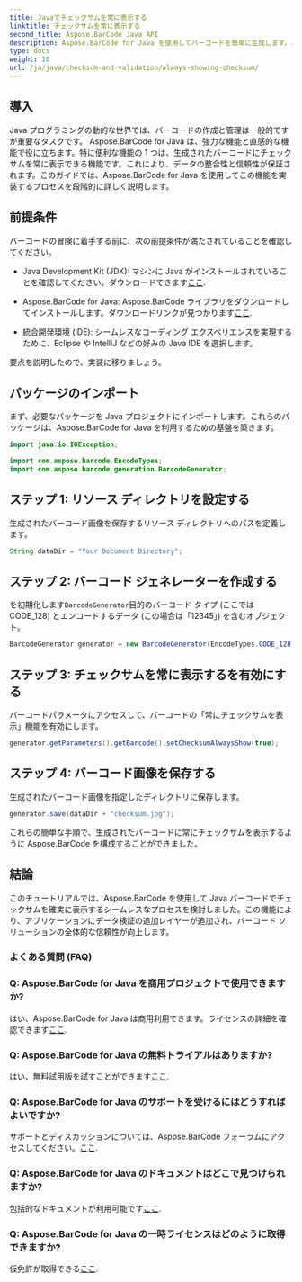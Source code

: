```yaml
---
title: Javaでチェックサムを常に表示する
linktitle: チェックサムを常に表示する
second_title: Aspose.BarCode Java API
description: Aspose.BarCode for Java を使用してバーコードを簡単に生成します。このステップバイステップのガイドでは、データの整合性を強化するためにチェックサムを常に表示する方法を学びます。
type: docs
weight: 10
url: /ja/java/checksum-and-validation/always-showing-checksum/
---
```


## 導入

Java プログラミングの動的な世界では、バーコードの作成と管理は一般的ですが重要なタスクです。 Aspose.BarCode for Java は、強力な機能と直感的な機能で役に立ちます。特に便利な機能の 1 つは、生成されたバーコードにチェックサムを常に表示できる機能です。これにより、データの整合性と信頼性が保証されます。このガイドでは、Aspose.BarCode for Java を使用してこの機能を実装するプロセスを段階的に詳しく説明します。

## 前提条件

バーコードの冒険に着手する前に、次の前提条件が満たされていることを確認してください。

-  Java Development Kit (JDK): マシンに Java がインストールされていることを確認してください。ダウンロードできます[ここ](https://www.oracle.com/java/technologies/javase-downloads.html).

- Aspose.BarCode for Java: Aspose.BarCode ライブラリをダウンロードしてインストールします。ダウンロードリンクが見つかります[ここ](https://releases.aspose.com/barcode/java/).

- 統合開発環境 (IDE): シームレスなコーディング エクスペリエンスを実現するために、Eclipse や IntelliJ などの好みの Java IDE を選択します。

要点を説明したので、実装に移りましょう。

## パッケージのインポート

まず、必要なパッケージを Java プロジェクトにインポートします。これらのパッケージは、Aspose.BarCode for Java を利用するための基盤を築きます。

```java
import java.io.IOException;

import com.aspose.barcode.EncodeTypes;
import com.aspose.barcode.generation.BarcodeGenerator;
```

## ステップ 1: リソース ディレクトリを設定する

生成されたバーコード画像を保存するリソース ディレクトリへのパスを定義します。

```java
String dataDir = "Your Document Directory";
```

## ステップ 2: バーコード ジェネレーターを作成する

を初期化します`BarcodeGenerator`目的のバーコード タイプ (ここでは CODE_128) とエンコードするデータ (この場合は「12345」) を含むオブジェクト。

```java
BarcodeGenerator generator = new BarcodeGenerator(EncodeTypes.CODE_128, "12345");
```

## ステップ 3: チェックサムを常に表示するを有効にする

バーコードパラメータにアクセスして、バーコードの「常にチェックサムを表示」機能を有効にします。

```java
generator.getParameters().getBarcode().setChecksumAlwaysShow(true);
```

## ステップ 4: バーコード画像を保存する

生成されたバーコード画像を指定したディレクトリに保存します。

```java
generator.save(dataDir + "checksum.jpg");
```

これらの簡単な手順で、生成されたバーコードに常にチェックサムを表示するように Aspose.BarCode を構成することができました。

## 結論

このチュートリアルでは、Aspose.BarCode を使用して Java バーコードでチェックサムを確実に表示するシームレスなプロセスを検討しました。この機能により、アプリケーションにデータ検証の追加レイヤーが追加され、バーコード ソリューションの全体的な信頼性が向上します。

### よくある質問 (FAQ)

### Q: Aspose.BarCode for Java を商用プロジェクトで使用できますか?
はい、Aspose.BarCode for Java は商用利用できます。ライセンスの詳細を確認できます[ここ](https://purchase.aspose.com/buy).

### Q: Aspose.BarCode for Java の無料トライアルはありますか?
はい、無料試用版を試すことができます[ここ](https://releases.aspose.com/).

### Q: Aspose.BarCode for Java のサポートを受けるにはどうすればよいですか?
サポートとディスカッションについては、Aspose.BarCode フォーラムにアクセスしてください。[ここ](https://forum.aspose.com/c/barcode/13).

### Q: Aspose.BarCode for Java のドキュメントはどこで見つけられますか?
包括的なドキュメントが利用可能です[ここ](https://reference.aspose.com/barcode/java/).

### Q: Aspose.BarCode for Java の一時ライセンスはどのように取得できますか?
仮免許が取得できる[ここ](https://purchase.aspose.com/temporary-license/).

